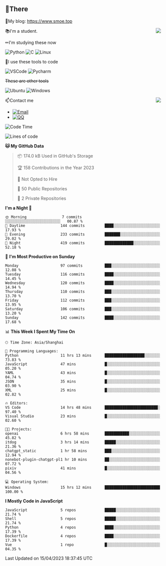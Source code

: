 
## 👏There

📰My blog: https://www.smoe.top

<img align="right" src="https://github-readme-stats.vercel.app/api/top-langs/?username=AkashiCoin"/>


📚I'm a student.

✏I'm studying these now

![Python](https://img.shields.io/badge/-Python-blue?style=flat-square&logo=Python&logoColor=fff)
![C](https://img.shields.io/badge/-C-585858?style=flat-square&logo=C&logoColor=fff)
![Linux](https://img.shields.io/badge/-Linux-black?style=flat-square&logo=Linux&logoColor=fff)

🔨I use these tools to code

![VSCode](https://img.shields.io/badge/-VSCode-blue?style=flat-square&logo=visualstudiocode&logoColor=fff)
![Pycharm](https://img.shields.io/badge/-Pycharm-green?style=flat-square&logo=pycharm&logoColor=fff)

 ~~These are other tools~~

![Ubuntu](https://img.shields.io/badge/-Ubuntu-orange?style=flat-square&logo=Ubuntu&logoColor=fff)
![Windows](https://img.shields.io/badge/-Windows-blue?style=flat-square&logo=Windows&logoColor=fff)

<img align="right" src="https://github-readme-stats.vercel.app/api?username=AkashiCoin" />


📫Contact me

* [![Email](https://img.shields.io/badge/Email-l1040186796@gmail.com-1?style=social&logoColor=fff)](mailto:l1040186796@gmail.com)
* [![QQ](https://img.shields.io/badge/QQ-1040186796-1?style=social&logoColor=fff)](tencent://AddContact/?fromId=45&fromSubId=1&subcmd=all&uin=1040186796&website=www.oicqzone.com)

<!--START_SECTION:waka-->
![Code Time](http://img.shields.io/badge/Code%20Time-706%20hrs%203%20mins-blue)

![Lines of code](https://img.shields.io/badge/From%20Hello%20World%20I%27ve%20Written-239.9%20thousand%20lines%20of%20code-blue)

**🐱 My GitHub Data** 

> 📦 174.0 kB Used in GitHub's Storage 
 > 
> 🏆 158 Contributions in the Year 2023
 > 
> 🚫 Not Opted to Hire
 > 
> 📜 50 Public Repositories 
 > 
> 🔑 2 Private Repositories 
 > 
**I'm a Night 🦉** 

```text
🌞 Morning                7 commits           ░░░░░░░░░░░░░░░░░░░░░░░░░   00.87 % 
🌆 Daytime                144 commits         ████░░░░░░░░░░░░░░░░░░░░░   17.93 % 
🌃 Evening                233 commits         ███████░░░░░░░░░░░░░░░░░░   29.02 % 
🌙 Night                  419 commits         █████████████░░░░░░░░░░░░   52.18 % 
```
📅 **I'm Most Productive on Sunday** 

```text
Monday                   97 commits          ███░░░░░░░░░░░░░░░░░░░░░░   12.08 % 
Tuesday                  116 commits         ████░░░░░░░░░░░░░░░░░░░░░   14.45 % 
Wednesday                120 commits         ████░░░░░░░░░░░░░░░░░░░░░   14.94 % 
Thursday                 110 commits         ███░░░░░░░░░░░░░░░░░░░░░░   13.70 % 
Friday                   112 commits         ███░░░░░░░░░░░░░░░░░░░░░░   13.95 % 
Saturday                 106 commits         ███░░░░░░░░░░░░░░░░░░░░░░   13.20 % 
Sunday                   142 commits         ████░░░░░░░░░░░░░░░░░░░░░   17.68 % 
```


📊 **This Week I Spent My Time On** 

```text
🕑︎ Time Zone: Asia/Shanghai

💬 Programming Languages: 
Python                   11 hrs 13 mins      ██████████████████░░░░░░░   73.83 % 
JavaScript               47 mins             █░░░░░░░░░░░░░░░░░░░░░░░░   05.20 % 
YAML                     43 mins             █░░░░░░░░░░░░░░░░░░░░░░░░   04.74 % 
JSON                     35 mins             █░░░░░░░░░░░░░░░░░░░░░░░░   03.90 % 
XML                      25 mins             █░░░░░░░░░░░░░░░░░░░░░░░░   02.82 % 

🔥 Editors: 
VS Code                  14 hrs 48 mins      ████████████████████████░   97.40 % 
Visual Studio            23 mins             █░░░░░░░░░░░░░░░░░░░░░░░░   02.60 % 

🐱‍💻 Projects: 
openai                   6 hrs 58 mins       ███████████░░░░░░░░░░░░░░   45.82 % 
itdog                    3 hrs 14 mins       █████░░░░░░░░░░░░░░░░░░░░   21.36 % 
chatgpt_static           1 hr 58 mins        ███░░░░░░░░░░░░░░░░░░░░░░   12.94 % 
nonebot-plugin-chatgpt-pl1 hr 10 mins        ██░░░░░░░░░░░░░░░░░░░░░░░   07.72 % 
pixiv                    41 mins             █░░░░░░░░░░░░░░░░░░░░░░░░   04.56 % 

💻 Operating System: 
Windows                  15 hrs 12 mins      █████████████████████████   100.00 % 
```

**I Mostly Code in JavaScript** 

```text
JavaScript               5 repos             █████░░░░░░░░░░░░░░░░░░░░   21.74 % 
Shell                    5 repos             █████░░░░░░░░░░░░░░░░░░░░   21.74 % 
Python                   4 repos             ████░░░░░░░░░░░░░░░░░░░░░   17.39 % 
Dockerfile               4 repos             ████░░░░░░░░░░░░░░░░░░░░░   17.39 % 
Vue                      1 repo              █░░░░░░░░░░░░░░░░░░░░░░░░   04.35 % 
```




 Last Updated on 15/04/2023 18:37:45 UTC
<!--END_SECTION:waka-->
